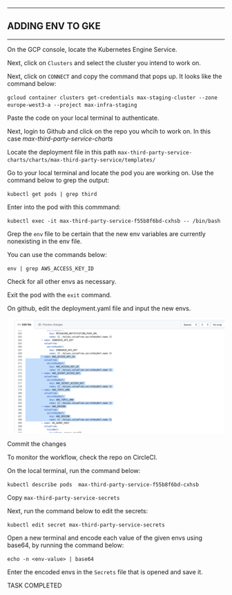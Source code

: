 
___
## ADDING ENV TO GKE
___

On the GCP console, locate the Kubernetes Engine Service.

Next, click on `Clusters` and select the cluster you intend to work on.

Next, click on `CONNECT` and copy the command that pops up. It looks like the command below:


`gcloud container clusters get-credentials max-staging-cluster --zone europe-west3-a --project max-infra-staging`


Paste the code on your local terminal to authenticate.

Next, login to Github and click on the repo you whcih to work on. In this case *max-third-party-service-charts*

Locate the deployment file in this path `max-third-party-service-charts/charts/max-third-party-service/templates/`

Go to your local terminal and locate the pod you are working on. Use the command below to grep the output:

`kubectl get pods | grep third`

Enter into the pod with this commmand:

`kubectl exec -it max-third-party-service-f55b8f6bd-cxhsb -- /bin/bash `

Grep the `env` file to be certain that the new env variables are currently nonexisting in the env file.

You can use the commands below:

`env | grep AWS_ACCESS_KEY_ID`

Check for all other envs as necessary.

Exit the pod with the `exit` command.

On github, edit the deployment.yaml file and input the new envs.

![](./images/Screenshot%202023-05-03%20at%2010.41.16%20AM.png)


Commit the changes

To monitor the workflow, check the repo on CircleCI.

On the local terminal, run the command below:


`kubectl describe pods  max-third-party-service-f55b8f6bd-cxhsb`

Copy `max-third-party-service-secrets`

Next, run the command below to edit the secrets:

`kubectl edit secret max-third-party-service-secrets`

Open a new terminal and encode each value of the given envs using base64, by running the command below:

`echo -n <env-value> | base64`

Enter the encoded envs in the `Secrets` file that is opened and save it.

TASK COMPLETED



